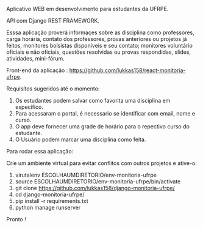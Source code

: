 Aplicativo WEB em desenvolvimento para estudantes da UFRPE.

API com Django REST FRAMEWORK.


Esssa aplicação proverá informaçes sobre as disciplina como professores, carga horária, contato dos professores, provas anteriores ou projetos já feitos, monitores bolsistas disponíveis e seu contato; monitores voluntário oficiais e não oficiais, questões resolvidas ou provas respondidas, slides, atividades, mini-fórum.

Front-end da aplicação : https://github.com/lukkas158/react-monitoria-ufrpe.

Requisítos sugeridos até o momento:

1. Os estudantes podem salvar como favorita uma disciplina em específico.
2. Para acessaram o portal, é necessario se identificar com email, nome e curso.
3. O app deve fornecer uma grade de horário para o repectivo curso do estudante.
4. O Usuário podem marcar uma disciplina como feita. 


Para rodar essa aplicação:

Crie um ambiente virtual para evitar conflitos com outros projetos e ative-o. 

1. virutalenv ESCOLHAUMDIRETORIO/env-monitoria-ufrpe 
2. source ESCOLHAUMDIRETORIO/env-monitoria-ufrpe/bin/activate
3. git clone https://github.com/lukkas158/django-monitoria-ufrpe/
2. cd django-monitoria-ufrpe/
4. pip install -r requirements.txt
5. python manage runserver

Pronto !



